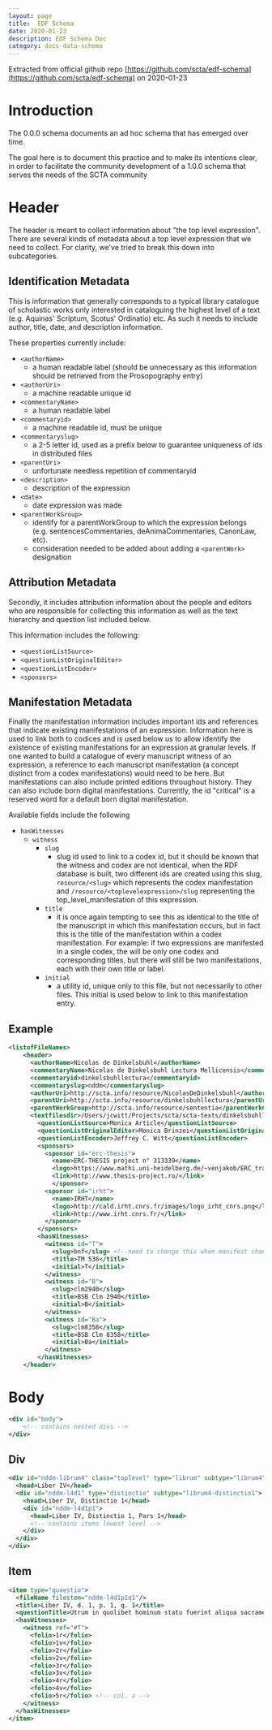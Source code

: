 ```yaml
---
layout: page
title:  EDF Schema
date: 2020-01-23
description: EDF Schema Doc
category: docs-data-schema
---
```


Extracted from official github repo [https://github.com/scta/edf-schema](https://github.com/scta/edf-schema) on 2020-01-23

# Introduction

The 0.0.0 schema documents an ad hoc schema that has emerged over time.

The goal here is to document this practice and to make its intentions clear,
in order to facilitate the community development of a 1.0.0 schema that
serves the needs of the SCTA community

# Header

The header is meant to collect information about "the top level expression". There are several kinds of metadata about a top level expression that we need to collect. For clarity, we've tried to break this down into subcategories.

## Identification Metadata

This is information that generally corresponds to a typical library catalogue of scholastic works only interested in cataloguing the highest level of a text (e.g. Aquinas' Scriptum, Scotus' Ordinatio) etc. As such it needs to include author, title, date, and description information.

These properties currently include:

* `<authorName>`
  * a human readable label (should be unnecessary as this information should be retrieved from the Prosopography entry)
* `<authorUri>`
  * a machine readable unique id
* `<commentaryName>`
  * a human readable label
* `<commentaryid>`
  * a machine readable id, must be unique
* `<commentaryslug>`
  * a 2-5 letter id, used as a prefix below to guarantee uniqueness of ids in distributed files
* `<parentUri>`
  * unfortunate needless repetition of commentaryid
* `<description>`
  * description of the expression
* `<date>`
  * date expression was made
* `<parentWorkGroup>`
  * identify for a parentWorkGroup to which the expression belongs (e.g. sentencesCommentaries, deAnimaCommentaries, CanonLaw, etc).
  * consideration needed to be added about adding a `<parentWork>` designation

## Attribution Metadata

Secondly, it includes attribution information about the people and editors who are responsible for collecting this information as well as the text hierarchy and question list included below.

This information includes the following:

* `<questionListSource>`
* `<questionListOriginalEditor>`
* `<questionListEncoder>`
* `<sponsors>`


## Manifestation Metadata

Finally the manifestation information includes important ids and references that indicate existing manifestations of an expression.
Information here is used to link both to codices and is used below us to allow identify the existence of existing manifestations for an expression at granular levels. If one wanted to build a catalogue of every manuscript witness of an expression, a reference to each manuscript manifestation (a concept distinct from a codex manifestations) would need to be here. But manifestations can also include printed editions throughout history. They can also include born digital manifestations. Currently, the id "critical" is a reserved word for a default born digital manifestation.

Available fields include the following

* `hasWitnesses`
  * `witness`
    * `slug`
      * slug id used to link to a codex id, but it should be known that the witness and codex are not identical, when the RDF database is built, two different ids are created using this slug, `resource/<slug>` which represents the codex manifestation and `/resource/<toplevelexpression>/slug` representing the top_level_manifestation of this expression.
    * `title`
      * it is once again tempting to see this as identical to the title of the manuscript in which this manifestation occurs, but in fact this is the title of the manifestation within a codex manifestation. For example: if two expressions are manifested in a single codex, the will be only one codex and corresponding titles, but there will still be two manifestations, each with their own title or label.
    * `initial`
      * a utility id, unique only to this file, but not necessarily to other files. This initial is used below to link to this manifestation entry.

## Example
```xml
<listofFileNames>
    <header>
      <authorName>Nicolas de Dinkelsbuhl</authorName>
      <commentaryName>Nicolas de Dinkelsbuhl Lectura Mellicensis</commentaryName>
      <commentaryid>dinkelsbuhllectura</commentaryid>
      <commentaryslug>nddm</commentaryslug>
      <authorUri>http://scta.info/resource/NicolasDeDinkelsbuhl</authorUri>
      <parentUri>http://scta.info/resource/dinkelsbuhllectura</parentUri>
      <parentWorkGroup>http://scta.info/resource/sententia</parentWorkGroup>
      <textfilesdir>/Users/jcwitt/Projects/scta/scta-texts/dinkelsbuhllectura/</textfilesdir>
        <questionListSource>Monica Article</questionListSource>
        <questionListOriginalEditor>Monica Brinzei</questionListOriginalEditor>
        <questionListEncoder>Jeffrey C. Witt</questionListEncoder>
        <sponsors>
          <sponsor id="erc-thesis">
            <name>ERC-THESIS project n° 313339</name>
            <logo>https://www.mathi.uni-heidelberg.de/~venjakob/ERC_transparent.png</logo>
            <link>http://www.thesis-project.ro/</link>
            </sponsor>
          <sponsor id="irht">
            <name>IRHT</name>
            <logo>http://cald.irht.cnrs.fr/images/logo_irht_cnrs.png</logo>
            <link>http://www.irht.cnrs.fr/</link>
          </sponsor>
        </sponsors>
        <hasWitnesses>
          <witness id="T">
            <slug>bnf</slug> <!--need to change this when manifest changes -->
            <title>TM 536</title>
            <initial>T</initial>
          </witness>
          <witness id="B">
            <slug>clm2940</slug>
            <title>BSB Clm 2940</title>
            <initial>B</initial>
          </witness>
          <witness id="Ba">
            <slug>clm8358</slug>
            <title>BSB Clm 8358</title>
            <initial>Ba</initial>
          </witness>
        </hasWitnesses>
    </header>
```


# Body

```xml
<div id="body">
    <!-- contains nested divs -->
</div>
```

## Div
```xml
<div id="nddm-librum4" class="toplevel" type="librum" subtype="librum4">
  <head>Liber IV</head>
  <div id="nddm-l4d1" type="distinctio" subtype="librum4-distinctio1">
    <head>Liber IV, Distinctio 1</head>
    <div id="nddm-l4d1p1">
      <head>Liber IV, Distinctio 1, Pars 1</head>
      <!-- contains items lowest level -->
    </div>
  </div>
</div>
```

## Item

```xml
<item type="quaestio">
  <fileName filestem="nddm-l4d1p1q1"/>
  <title>Liber IV, d. 1, p. 1, q. 1</title>
  <questionTitle>Utrum in quolibet hominum statu fuerint aliqua sacramenta.</questionTitle>
  <hasWitnesses>
    <witness ref="#T">
      <folio>1r</folio>
      <folio>1v</folio>
      <folio>2r</folio>
      <folio>2v</folio>
      <folio>3r</folio>
      <folio>3v</folio>
      <folio>4r</folio>
      <folio>4v</folio>
      <folio>5r</folio> <!-- col. a -->
    </witness>
  </hasWitnesses>
</item>

```
